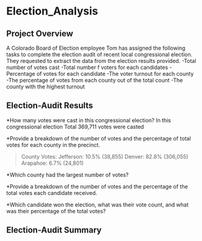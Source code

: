 # Election_Analysis
## Project Overview
A Colorado Board of Election employee Tom has assigned the following tasks to complete the election audit of recent local congressional election. They requested to extract the data from the election results provided.
  -Total number of votes cast
  -Total number f voters for each candidates
  -Percentage of votes for each candidate
  -The voter turnout for each county 
  -The percentage of votes from each county out of the total count
  -The county with the highest turnout

 ## Election-Audit Results
*How many votes were cast in this congressional election?
In this congressional election Total 369,711 votes were casted


*Provide a breakdown of the number of votes and the percentage of total votes for each county in the precinct.
> County Votes:
Jefferson: 10.5% (38,855) 
Denver: 82.8% (306,055) 
Arapahoe: 6.7% (24,801) 


*Which county had the largest number of votes?


*Provide a breakdown of the number of votes and the percentage of the total votes each candidate received.


*Which candidate won the election, what was their vote count, and what was their percentage of the total votes?


## Election-Audit Summary
